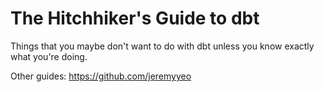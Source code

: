# The Hitchhiker's Guide to dbt

Things that you maybe don't want to do with dbt unless you know exactly what you're doing.

Other guides: https://github.com/jeremyyeo
